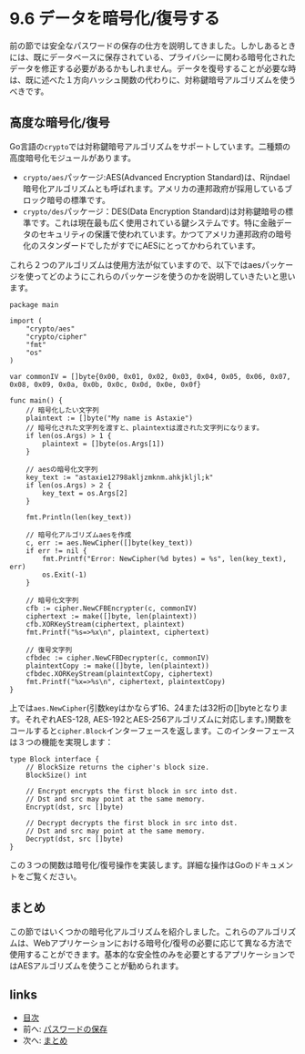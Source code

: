 # 9.6 データを暗号化/復号する
前の節では安全なパスワードの保存の仕方を説明してきました。しかしあるときには、既にデータベースに保存されている、プライバシーに関わる暗号化されたデータを修正する必要があるかもしれません。データを復号することが必要な時は、既に述べた１方向ハッシュ関数の代わりに、対称鍵暗号アルゴリズムを使うべきです。

## 高度な暗号化/復号

Go言語の`crypto`では対称鍵暗号アルゴリズムをサポートしています。二種類の高度暗号化モジュールがあります。

- `crypto/aes`パッケージ:AES(Advanced Encryption Standard)は、Rijndael暗号化アルゴリズムとも呼ばれます。アメリカの連邦政府が採用しているブロック暗号の標準です。
- `crypto/des`パッケージ：DES(Data Encryption Standard)は対称鍵暗号の標準です。これは現在最も広く使用されている鍵システムです。特に金融データのセキュリティの保護で使われています。かつてアメリカ連邦政府の暗号化のスタンダードでしたがすでにAESにとってかわられています。

これら２つのアルゴリズムは使用方法が似ていますので、以下ではaesパッケージを使ってどのようにこれらのパッケージを使うのかを説明していきたいと思います。

	package main

	import (
		"crypto/aes"
		"crypto/cipher"
		"fmt"
		"os"
	)

	var commonIV = []byte{0x00, 0x01, 0x02, 0x03, 0x04, 0x05, 0x06, 0x07, 0x08, 0x09, 0x0a, 0x0b, 0x0c, 0x0d, 0x0e, 0x0f}

	func main() {
		// 暗号化したい文字列
		plaintext := []byte("My name is Astaxie")
		// 暗号化された文字列を渡すと、plaintextは渡された文字列になります。
		if len(os.Args) > 1 {
			plaintext = []byte(os.Args[1])
		}

		// aesの暗号化文字列
		key_text := "astaxie12798akljzmknm.ahkjkljl;k"
		if len(os.Args) > 2 {
			key_text = os.Args[2]
		}

		fmt.Println(len(key_text))

		// 暗号化アルゴリズムaesを作成
		c, err := aes.NewCipher([]byte(key_text))
		if err != nil {
			fmt.Printf("Error: NewCipher(%d bytes) = %s", len(key_text), err)
			os.Exit(-1)
		}

		// 暗号化文字列
		cfb := cipher.NewCFBEncrypter(c, commonIV)
		ciphertext := make([]byte, len(plaintext))
		cfb.XORKeyStream(ciphertext, plaintext)
		fmt.Printf("%s=>%x\n", plaintext, ciphertext)

		// 復号文字列
		cfbdec := cipher.NewCFBDecrypter(c, commonIV)
		plaintextCopy := make([]byte, len(plaintext))
		cfbdec.XORKeyStream(plaintextCopy, ciphertext)
		fmt.Printf("%x=>%s\n", ciphertext, plaintextCopy)
	}


上では`aes.NewCipher`(引数keyはかならず16、24または32桁の[]byteとなります。それぞれAES-128, AES-192とAES-256アルゴリズムに対応します。)関数をコールすると`cipher.Block`インターフェースを返します。このインターフェースは３つの機能を実現します：

	type Block interface {
		// BlockSize returns the cipher's block size.
		BlockSize() int

		// Encrypt encrypts the first block in src into dst.
		// Dst and src may point at the same memory.
		Encrypt(dst, src []byte)

		// Decrypt decrypts the first block in src into dst.
		// Dst and src may point at the same memory.
		Decrypt(dst, src []byte)
	}

この３つの関数は暗号化/復号操作を実装します。詳細な操作はGoのドキュメントをご覧ください。

## まとめ
この節ではいくつかの暗号化アルゴリズムを紹介しました。これらのアルゴリズムは、Webアプリケーションにおける暗号化/復号の必要に応じて異なる方法で使用することができます。基本的な安全性のみを必要とするアプリケーションではAESアルゴリズムを使うことが勧められます。


## links
   * [目次](<preface.md>)
   * 前へ: [パスワードの保存](<09.5.md>)
   * 次へ: [まとめ](<09.7.md>)
